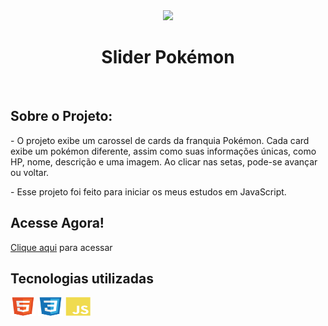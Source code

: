 <div align = "center">
  <img height="150em" src="https://brunno-bocardo.github.io/slider-pokemon/img/pokebola.png"/>
  <h1>Slider Pokémon</h1>
</div>

<br>
<h2>Sobre o Projeto:</h2>
<p>- O projeto exibe um carossel de cards da franquia Pokémon. Cada card exibe um pokémon diferente, assim como suas informações únicas, como HP, nome, descrição e uma imagem. Ao clicar nas setas, pode-se avançar ou voltar.</p>
<p>- Esse projeto foi feito para iniciar os meus estudos em JavaScript.</p>

<h2>Acesse Agora!</h2>
<p><a href="https://brunno-bocardo.github.io/slider-pokemon/" target="_blank">Clique aqui</a> para acessar</p>

<h2>Tecnologias utilizadas</h2>
<div style="display: inline_block">
  <img align="center" alt="HTML" height="30" width="40" src="https://raw.githubusercontent.com/devicons/devicon/master/icons/html5/html5-original.svg">
  <img align="center" alt="CSS" height="30" width="40" src="https://raw.githubusercontent.com/devicons/devicon/master/icons/css3/css3-original.svg">
  <img align="center" alt="Js" height="30" width="40" src="https://raw.githubusercontent.com/devicons/devicon/master/icons/javascript/javascript-plain.svg">
</div>
